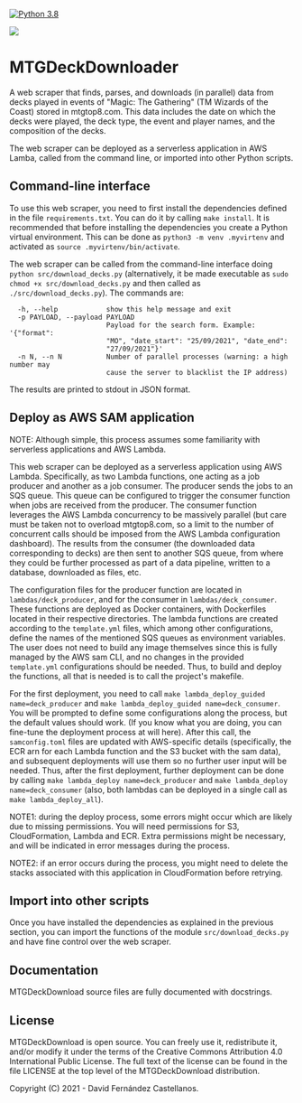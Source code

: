 [![Python 3.8](https://github.com/kastellane/MTGDeckDownloader/actions/workflows/CI.yml/badge.svg)](https://github.com/kastellane/MTGDeckDownloader/actions/workflows/CI.yml)

<a href="https://codeclimate.com/github/kastellane/MTGDeckDownloader/maintainability"><img src="https://api.codeclimate.com/v1/badges/832a2c0241bb36026c21/maintainability" /></a>

# MTGDeckDownloader

A web scraper that finds, parses, and downloads (in parallel) data from decks played in events of "Magic: The Gathering" (TM Wizards of the Coast) stored in mtgtop8.com. This data includes the date on which the decks were played, the deck type, the event and player names, and the composition of the decks.

The web scraper can be deployed as a serverless application in AWS Lamba, called from the command line, or imported into other Python scripts.

## Command-line interface

To use this web scraper, you need to first install the dependencies defined in the file `requirements.txt`. You can do it by calling `make install`. It is recommended that before installing the dependencies you create a Python virtual environment. This can be done as `python3 -m venv .myvirtenv` and activated as `source .myvirtenv/bin/activate`.

The web scraper can be called from the command-line interface doing `python src/download_decks.py` (alternatively, it be made executable as `sudo chmod +x src/download_decks.py` and then called as `./src/download_decks.py`). The commands are:

      -h, --help            show this help message and exit
      -p PAYLOAD, --payload PAYLOAD
                            Payload for the search form. Example: '{"format":
                            "MO", "date_start": "25/09/2021", "date_end":
                            "27/09/2021"}'
      -n N, --n N           Number of parallel processes (warning: a high number may
                            cause the server to blacklist the IP address)

The results are printed to stdout in JSON format.


## Deploy as AWS SAM application

NOTE: Although simple, this process assumes some familiarity with serverless applications and AWS Lambda. 

This web scraper can be deployed as a serverless application using AWS Lambda. Specifically, as two Lambda functions, one acting as a job producer and another as a job consumer. The producer sends the jobs to an SQS queue. This queue can be configured to trigger the consumer function when jobs are received from the producer. The consumer function leverages the AWS Lambda concurrency to be massively parallel (but care must be taken not to overload mtgtop8.com, so a limit to the number of concurrent calls should be imposed from the AWS Lambda configuration dashboard). The results from the consumer (the downloaded data corresponding to decks) are then sent to another SQS queue, from where they could be further processed as part of a data pipeline, written to a database, downloaded as files, etc.

The configuration files for the producer function are located in `lambdas/deck_producer`, and for the consumer in `lambdas/deck_consumer`. These functions are deployed as Docker containers, with Dockerfiles located in their respective directories. The lambda functions are created according to the `template.yml` files, which among other configurations, define the names of the mentioned SQS queues as environment variables. The user does not need to build any image themselves since this is fully managed by the AWS sam CLI, and no changes in the provided `template.yml` configurations should be needed. Thus, to build and deploy the functions, all that is needed is to call the project's makefile.

For the first deployment, you need to call `make lambda_deploy_guided name=deck_producer` and `make lambda_deploy_guided name=deck_consumer`. You will be prompted to define some configurations along the process, but the default values should work. (If you know what you are doing, you can fine-tune the deployment process at will here). After this call, the `samconfig.toml` files are updated with AWS-specific details (specifically, the ECR arn for each Lambda function and the S3 bucket with the sam data), and subsequent deployments will use them so no further user input will be needed. Thus, after the first deployment, further deployment can be done by calling `make lambda_deploy name=deck_producer` and `make lambda_deploy name=deck_consumer` (also, both lambdas can be deployed in a single call as `make lambda_deploy_all`).

NOTE1: during the deploy process, some errors might occur which are likely due to missing permissions. You will need permissions for S3, CloudFormation, Lambda and ECR. Extra permissions might be necessary, and will be indicated in error messages during the process.

NOTE2: if an error occurs during the process, you might need to delete the stacks associated with this application in CloudFormation before retrying.

## Import into other scripts

Once you have installed the dependencies as explained in the previous section, you can import the functions of the module `src/download_decks.py` and have fine control over the web scraper.

## Documentation
MTGDeckDownload source files are fully documented with docstrings.


## License
MTGDeckDownload is open source. You can freely use it, redistribute it, and/or modify it
under the terms of the Creative Commons Attribution 4.0 International Public 
License. The full text of the license can be found in the file LICENSE at the top level of the MTGDeckDownload distribution.
 
Copyright (C) 2021  - David Fernández Castellanos.


   [author's website]: <https://www.davidfcastellanos.com/>
